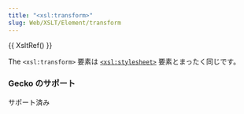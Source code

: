 ```yaml
---
title: "<xsl:transform>"
slug: Web/XSLT/Element/transform
---
```

{{ XsltRef() }}

The `<xsl:transform>` 要素は [`<xsl:stylesheet>`](/ja/docs/XSLT/Elements/stylesheet) 要素とまったく同じです。

### Gecko のサポート

サポート済み
